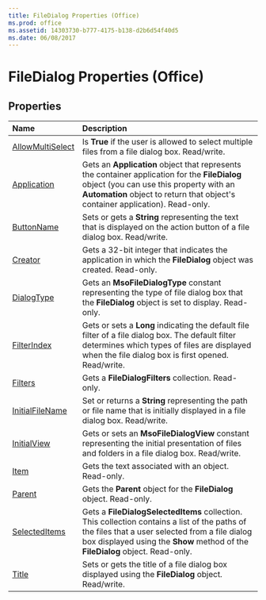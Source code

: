 ```yaml
---
title: FileDialog Properties (Office)
ms.prod: office
ms.assetid: 14303730-b777-4175-b138-d2b6d54f40d5
ms.date: 06/08/2017
---
```



# FileDialog Properties (Office)

## Properties



|**Name**|**Description**|
|:-----|:-----|
|[AllowMultiSelect](filedialog-allowmultiselect-property-office.md)|Is **True** if the user is allowed to select multiple files from a file dialog box. Read/write.|
|[Application](filedialog-application-property-office.md)|Gets an **Application** object that represents the container application for the **FileDialog** object (you can use this property with an **Automation** object to return that object's container application). Read-only.|
|[ButtonName](filedialog-buttonname-property-office.md)|Sets or gets a **String** representing the text that is displayed on the action button of a file dialog box. Read/write.|
|[Creator](filedialog-creator-property-office.md)|Gets a 32-bit integer that indicates the application in which the **FileDialog** object was created. Read-only.|
|[DialogType](filedialog-dialogtype-property-office.md)|Gets an **MsoFileDialogType** constant representing the type of file dialog box that the **FileDialog** object is set to display. Read-only.|
|[FilterIndex](filedialog-filterindex-property-office.md)|Gets or sets a **Long** indicating the default file filter of a file dialog box. The default filter determines which types of files are displayed when the file dialog box is first opened. Read/write.|
|[Filters](filedialog-filters-property-office.md)|Gets a **FileDialogFilters** collection. Read-only.|
|[InitialFileName](filedialog-initialfilename-property-office.md)|Set or returns a **String** representing the path or file name that is initially displayed in a file dialog box. Read/write.|
|[InitialView](filedialog-initialview-property-office.md)|Gets or sets an **MsoFileDialogView** constant representing the initial presentation of files and folders in a file dialog box. Read/write.|
|[Item](filedialog-item-property-office.md)|Gets the text associated with an object. Read-only.|
|[Parent](filedialog-parent-property-office.md)|Gets the **Parent** object for the **FileDialog** object. Read-only.|
|[SelectedItems](filedialog-selecteditems-property-office.md)|Gets a **FileDialogSelectedItems** collection. This collection contains a list of the paths of the files that a user selected from a file dialog box displayed using the **Show** method of the **FileDialog** object. Read-only.|
|[Title](filedialog-title-property-office.md)|Sets or gets the title of a file dialog box displayed using the **FileDialog** object. Read/write.|

